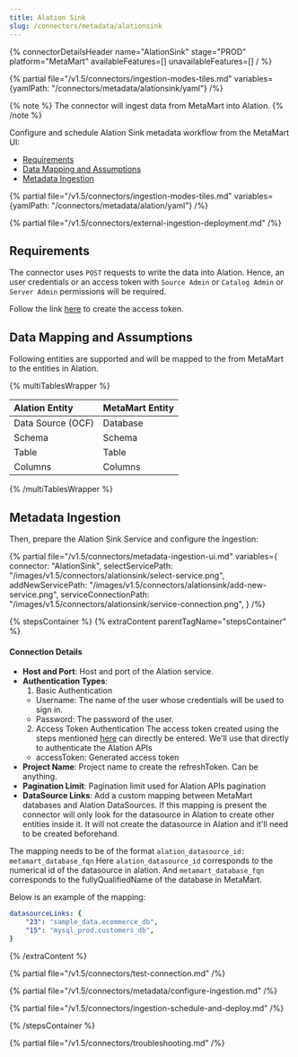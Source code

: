 ```yaml
---
title: Alation Sink
slug: /connectors/metadata/alationsink
---
```


{% connectorDetailsHeader
name="AlationSink"
stage="PROD"
platform="MetaMart"
availableFeatures=[]
unavailableFeatures=[]
/ %}

{% partial file="/v1.5/connectors/ingestion-modes-tiles.md" variables={yamlPath: "/connectors/metadata/alationsink/yaml"} /%}

{% note %}
The connector will ingest data from MetaMart into Alation.
{% /note %}

Configure and schedule Alation Sink metadata workflow from the MetaMart UI:

- [Requirements](#requirements)
- [Data Mapping and Assumptions](#data-mapping-and-assumptions)
- [Metadata Ingestion](#metadata-ingestion)

{% partial file="/v1.5/connectors/ingestion-modes-tiles.md" variables={yamlPath: "/connectors/metadata/alation/yaml"} /%}

{% partial file="/v1.5/connectors/external-ingestion-deployment.md" /%}

## Requirements

The connector uses `POST` requests to write the data into Alation.
Hence, an user credentials or an access token with `Source Admin` or `Catalog Admin` or `Server Admin` permissions will be required.

Follow the link [here](https://developer.alation.com/dev/docs/authentication-into-alation-apis#create-via-ui) to create the access token.

## Data Mapping and Assumptions

Following entities are supported and will be mapped to the from MetaMart to the entities in Alation.

{% multiTablesWrapper %}

| Alation Entity               | MetaMart Entity          |
| :----------------------------| :--------------------------- |
| Data Source (OCF)            | Database                     |
| Schema                       | Schema                       |
| Table                        | Table                        |
| Columns                      | Columns                      |

{% /multiTablesWrapper %}

## Metadata Ingestion

Then, prepare the Alation Sink Service and configure the Ingestion:

{% partial 
  file="/v1.5/connectors/metadata-ingestion-ui.md"
  variables={
    connector: "AlationSink", 
    selectServicePath: "/images/v1.5/connectors/alationsink/select-service.png",
    addNewServicePath: "/images/v1.5/connectors/alationsink/add-new-service.png",
    serviceConnectionPath: "/images/v1.5/connectors/alationsink/service-connection.png",
} 
/%}

{% stepsContainer %}
{% extraContent parentTagName="stepsContainer" %}

#### Connection Details

- **Host and Port**: Host and port of the Alation service.
- **Authentication Types**:
    1. Basic Authentication
    - Username: The name of the user whose credentials will be used to sign in.
    - Password: The password of the user.
    2. Access Token Authentication
    The access token created using the steps mentioned [here](https://developer.alation.com/dev/docs/authentication-into-alation-apis#create-via-ui) can directly be entered. We'll use that directly to authenticate the Alation APIs
    - accessToken: Generated access token
- **Project Name**: Project name to create the refreshToken. Can be anything.
- **Pagination Limit**: Pagination limit used for Alation APIs pagination
- **DataSource Links**: Add a custom mapping between MetaMart databases and Alation DataSources.
If this mapping is present the connector will only look for the datasource in Alation to create other entities inside it. It will not create the datasource in Alation and it'll need to be created beforehand.

The mapping needs to be of the format `alation_datasource_id: metamart_database_fqn`
Here `alation_datasource_id` corresponds to the numerical id of the datasource in alation.
And `metamart_database_fqn` corresponds to the fullyQualifiedName of the database in MetaMart.

Below is an example of the mapping:
```yaml
datasourceLinks: {
    "23": "sample_data.ecommerce_db",
    "15": "mysql_prod.customers_db",
}
```

{% /extraContent %}

{% partial file="/v1.5/connectors/test-connection.md" /%}

{% partial file="/v1.5/connectors/metadata/configure-ingestion.md" /%}

{% partial file="/v1.5/connectors/ingestion-schedule-and-deploy.md" /%}

{% /stepsContainer %}

{% partial file="/v1.5/connectors/troubleshooting.md" /%}
